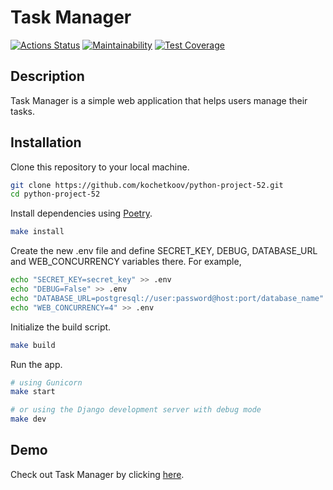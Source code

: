 # Task Manager
[![Actions Status](https://github.com/kochetkoov/python-project-52/actions/workflows/hexlet-check.yml/badge.svg)](https://github.com/kochetkoov/python-project-52/actions)
[![Maintainability](https://api.codeclimate.com/v1/badges/d1258a96be3ef5b67aee/maintainability)](https://codeclimate.com/github/kochetkoov/python-project-52/maintainability)
[![Test Coverage](https://api.codeclimate.com/v1/badges/d1258a96be3ef5b67aee/test_coverage)](https://codeclimate.com/github/kochetkoov/python-project-52/test_coverage)

## Description
Task Manager is a simple web application that helps users manage their tasks.

## Installation
Clone this repository to your local machine.
```bash
git clone https://github.com/kochetkoov/python-project-52.git
cd python-project-52
```
Install dependencies using [Poetry](https://python-poetry.org/docs/).
```bash
make install
```
Create the new .env file and define SECRET_KEY, DEBUG, DATABASE_URL and WEB_CONCURRENCY variables there. For example,
```bash
echo "SECRET_KEY=secret_key" >> .env
echo "DEBUG=False" >> .env
echo "DATABASE_URL=postgresql://user:password@host:port/database_name" >> .env
echo "WEB_CONCURRENCY=4" >> .env
```
Initialize the build script.
```bash
make build
```
Run the app.
```bash
# using Gunicorn
make start

# or using the Django development server with debug mode
make dev
```

## Demo
Check out Task Manager by clicking [here](hts://python-project-52-c8dp.onrender.com).

